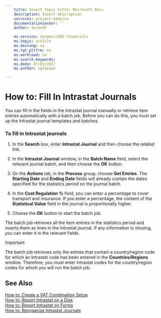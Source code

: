 ```yaml
---
    title: Insert topic title| Microsoft Docs
    description: Insert description
    services: project-madeira
    documentationcenter: ''
    author: SorenGP

    ms.service: dynamics365-financials
    ms.topic: article
    ms.devlang: na
    ms.tgt_pltfrm: na
    ms.workload: na
    ms.search.keywords:
    ms.date: 07/01/2017
    ms.author: sgroespe

---
```

# How to: Fill In Intrastat Journals
You can fill in the fields in the Intrastat journal manually or retrieve item entries automatically with a batch job. Before you can do this, you must set up the Intrastat journal templates and batches.  
  
### To fill in Intrastat journals  
  
1.  In the **Search** box, enter **Intrastat Journal** and then choose the related link.  
  
2.  In the **Intrastat Journal** window, in the **Batch Name** field, select the relevant journal batch, and then choose the **OK** button.  
  
3.  On the **Actions** tab, in the **Process** group, choose **Get Entries**. The **Starting Date** and **Ending Date** fields will already contain the dates specified for the statistics period on the journal batch.  
  
4.  In the **Cost Regulation %** field, you can enter a percentage to cover transport and insurance. If you enter a percentage, the content of the **Statistical Value** field in the journal is proportionally higher.  
  
5.  Choose the **OK** button to start the batch job.  
  
 The batch job retrieves all the item entries in the statistics period and inserts them as lines in the Intrastat journal. If any information is missing, you can enter it in the relevant fields.  
  
> [!IMPORTANT]  
>  The batch job retrieves only the entries that contain a country\/region code for which an Intrastat code has been entered in the **Countries\/Regions** window. Therefore, you must enter Intrastat codes for the country\/region codes for which you will run the batch job.  
  
## See Also  
 [How to: Create a VAT Combination Setup](../how-to-create-a-vat-combination-setup.md)   
 [How to: Report Intrastat on a Disk](../how-to-report-intrastat-on-a-disk.md)   
 [How to: Report Intrastat on Forms](../how-to-report-intrastat-on-forms.md)   
 [How to: Reorganize Intrastat Journals](../how-to-reorganize-intrastat-journals.md)